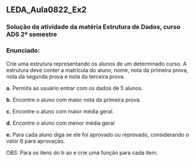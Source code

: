 ## LEDA_Aula0822_Ex2
### Solução da atividade da matéria Estrutura de Dados, curso ADS 2º semestre

### **Enunciado:**
 
Crie uma estrutura representando os alunos de um determinado curso. A estrutura deve conter a matrícula do aluno, nome, nota da primeira prova, nota da segunda prova e nota da
terceira prova.

**a.** Permita ao usuário entrar com os dados de 5 alunos.

**b.** Encontre o aluno com maior nota da primeira prova.

**c.** Encontre o aluno com maior média geral.

**d.** Encontre o aluno com menor média geral

**e.** Para cada aluno diga se ele foi aprovado ou reprovado, considerando o valor 6 para aprovação.

OBS: Para os itens do b ao e crie uma função para cada item.
